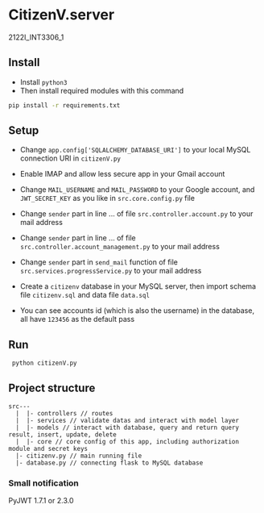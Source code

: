 # CitizenV.server
2122I_INT3306_1

## Install
* Install ```python3```
* Then install required modules with this command
```bash
pip install -r requirements.txt
```

## Setup
* Change ```app.config['SQLALCHEMY_DATABASE_URI']``` to your local MySQL connection URI in ```citizenV.py```

* Enable IMAP and allow less secure app in your Gmail account 

* Change ```MAIL_USERNAME``` and ```MAIL_PASSWORD``` to your Google account, and ```JWT_SECRET_KEY``` as you like in ```src.core.config.py``` file

* Change ```sender``` part in line ... of file ```src.controller.account.py``` to your mail address

* Change ```sender``` part in line ... of file ```src.controller.account_management.py``` to your mail address

* Change ```sender``` part in ```send_mail``` function of file ```src.services.progressService.py``` to your mail address

* Create a ```citizenv``` database in your MySQL server, then import schema file ```citizenv.sql``` and data file ```data.sql```

* You can see accounts id (which is also the username) in the database, all have ```123456``` as the default pass

## Run
``` python citizenV.py```

## Project structure
```
src---
  |  |- controllers // routes
  |  |- services // validate datas and interact with model layer
  |  |- models // interact with database, query and return query result, insert, update, delete
  |  |- core // core config of this app, including authorization module and secret keys
  |- citizenv.py // main running file
  |- database.py // connecting flask to MySQL database
```

### Small notification
PyJWT 1.7.1 or 2.3.0
